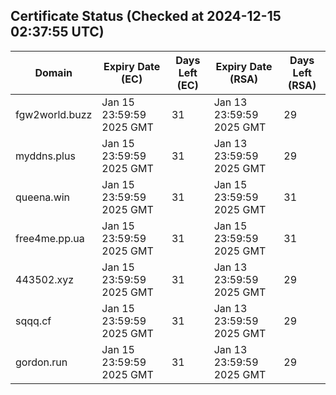 ## Certificate Status (Checked at 2024-12-15 02:37:55 UTC)
| Domain | Expiry Date (EC) | Days Left (EC) | Expiry Date (RSA) | Days Left (RSA) |
|--------|-------------------|----------------|--------------------|--------------------|
| fgw2world.buzz | Jan 15 23:59:59 2025 GMT | 31 | Jan 13 23:59:59 2025 GMT | 29 |
| myddns.plus | Jan 15 23:59:59 2025 GMT | 31 | Jan 13 23:59:59 2025 GMT | 29 |
| queena.win | Jan 15 23:59:59 2025 GMT | 31 | Jan 15 23:59:59 2025 GMT | 31 |
| free4me.pp.ua | Jan 15 23:59:59 2025 GMT | 31 | Jan 15 23:59:59 2025 GMT | 31 |
| 443502.xyz | Jan 15 23:59:59 2025 GMT | 31 | Jan 13 23:59:59 2025 GMT | 29 |
| sqqq.cf | Jan 15 23:59:59 2025 GMT | 31 | Jan 13 23:59:59 2025 GMT | 29 |
| gordon.run | Jan 15 23:59:59 2025 GMT | 31 | Jan 13 23:59:59 2025 GMT | 29 |
